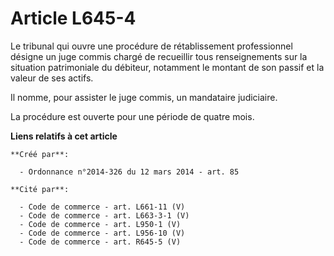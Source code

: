 # Article L645-4

Le tribunal qui ouvre une procédure de rétablissement professionnel désigne un juge commis chargé de recueillir tous
renseignements sur la situation patrimoniale du débiteur, notamment le montant de son passif et la valeur de ses actifs.

Il nomme, pour assister le juge commis, un mandataire judiciaire.

La procédure est ouverte pour une période de quatre mois.

**Liens relatifs à cet article**

	**Créé par**:

	  - Ordonnance n°2014-326 du 12 mars 2014 - art. 85

	**Cité par**:

	  - Code de commerce - art. L661-11 (V)
	  - Code de commerce - art. L663-3-1 (V)
	  - Code de commerce - art. L950-1 (V)
	  - Code de commerce - art. L956-10 (V)
	  - Code de commerce - art. R645-5 (V)
